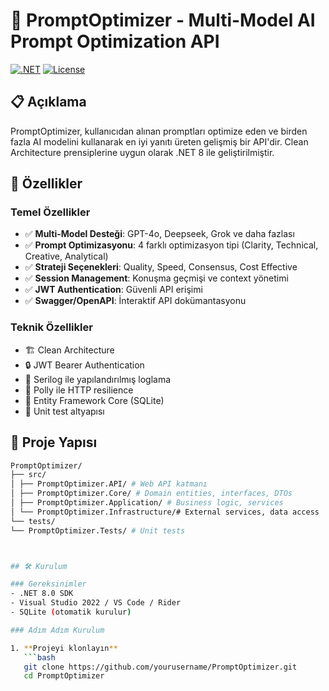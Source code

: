 # 🧠 PromptOptimizer - Multi-Model AI Prompt Optimization API

[![.NET](https://img.shields.io/badge/.NET-8.0-512BD4)](https://dotnet.microsoft.com/)
[![License](https://img.shields.io/badge/License-MIT-green.svg)](LICENSE)

## 📋 Açıklama

PromptOptimizer, kullanıcıdan alınan promptları optimize eden ve birden fazla AI modelini kullanarak en iyi yanıtı üreten gelişmiş bir API'dir. Clean Architecture prensiplerine uygun olarak .NET 8 ile geliştirilmiştir.

## 🚀 Özellikler

### Temel Özellikler
- ✅ **Multi-Model Desteği**: GPT-4o, Deepseek, Grok ve daha fazlası
- ✅ **Prompt Optimizasyonu**: 4 farklı optimizasyon tipi (Clarity, Technical, Creative, Analytical)
- ✅ **Strateji Seçenekleri**: Quality, Speed, Consensus, Cost Effective
- ✅ **Session Management**: Konuşma geçmişi ve context yönetimi
- ✅ **JWT Authentication**: Güvenli API erişimi
- ✅ **Swagger/OpenAPI**: İnteraktif API dokümantasyonu

### Teknik Özellikler
- 🏗️ Clean Architecture
- 🔒 JWT Bearer Authentication
- 📝 Serilog ile yapılandırılmış loglama
- 🔄 Polly ile HTTP resilience
- 💾 Entity Framework Core (SQLite)
- 🧪 Unit test altyapısı


## 🧱 Proje Yapısı

```bash
PromptOptimizer/
├── src/
│ ├── PromptOptimizer.API/ # Web API katmanı
│ ├── PromptOptimizer.Core/ # Domain entities, interfaces, DTOs
│ ├── PromptOptimizer.Application/ # Business logic, services
│ └── PromptOptimizer.Infrastructure/# External services, data access
└── tests/
└── PromptOptimizer.Tests/ # Unit tests



## 🛠️ Kurulum

### Gereksinimler
- .NET 8.0 SDK
- Visual Studio 2022 / VS Code / Rider
- SQLite (otomatik kurulur)

### Adım Adım Kurulum

1. **Projeyi klonlayın**
   ```bash
   git clone https://github.com/yourusername/PromptOptimizer.git
   cd PromptOptimizer